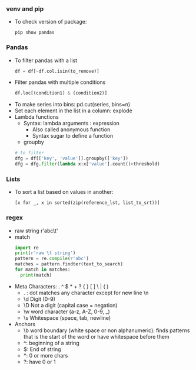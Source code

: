 ### venv and pip
- To check version of package: 
    ```
    pip show pandas
    ```


    
### Pandas
- To filter pandas with a list 
    ```python
    df = df[~df.col.isin(to_remove)]
    ```
- Filter pandas with multiple conditions
  ```python
  df.loc[(condition1) & (condition2)]
  ```
- To make series into bins: pd.cut(series, bins=n)
- Set each element in the list in a column: explode
- Lambda functions 
  - Syntax: lambda arguments : expression
    - Also called anonymous function
    - Syntax sugar to define a function
  - groupby
  ```python
  # to filter 
  dfg = df[['key', 'value']].groupby(['key'])
  dfg = dfg.filter(lambda x:x['value'].count()>threshold)

  ```
### Lists
- To sort a list based on values in another:
  ```
  [x for _, x in sorted(zip(reference_lst, list_to_srt))]
  ```


### regex
- raw string r'abc\t'
- match
  ```python
  import re
  print(r'raw \t string')
  pattern = re.compile(r'abc')
  matches = pattern.findter(text_to_search)
  for match in matches:
    print(match)
  ```
- Meta Characters:  . ^ $ * + ? { } [ ] \ | ( )
  - . : dot matches any character except for new line \n
  - \d Digit (0-9)
  - \D Not a digit (capital case = negation)
  - \w word character (a-z, A-Z, 0-9, _)
  - \s Whitespace (space, tab, newline)
- Anchors
  - \b word boundary (white space or non alphanumeric): finds patterns that is the start of the word or have whitespace before them 
  - ^: beginning of a string
  - $: End of string
  - *: 0 or more chars
  - ?: have 0 or 1
